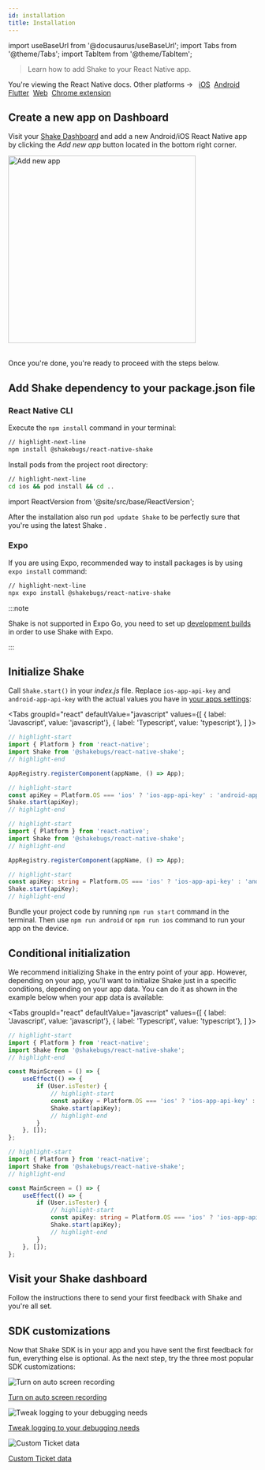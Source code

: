 ```yaml
---
id: installation
title: Installation
---
```

import useBaseUrl from '@docusaurus/useBaseUrl';
import Tabs from '@theme/Tabs';
import TabItem from '@theme/TabItem';

> Learn how to add Shake to your React Native app.

<p class="p2 mt-40">You're viewing the React Native docs. Other platforms → &nbsp;
<a href="/docs/ios/install/spm/">iOS</a>&nbsp; 
<a href="/docs/android/installation/">Android</a>&nbsp;
<a href="/docs/flutter/installation/">Flutter</a>&nbsp;  
<a href="/docs/web/install/npm/">Web</a>&nbsp;
<a href="/docs/chrome-extension/installation/">Chrome extension</a>&nbsp;
</p>


## Create a new app on Dashboard

Visit your [Shake Dashboard](https://app.shakebugs.com) and add a new Android/iOS React Native app by clicking the *Add new app* button located in the bottom right corner.

<table class="media-container media-container-highlighted mt-40 mb-40">
<img
  alt="Add new app"
  width="380"
  src={useBaseUrl('img/add-new-app-button.png')}
/>
</table>

Once you're done, you're ready to proceed with the steps below.

## Add Shake dependency to your package.json file

### React Native CLI

Execute the `npm install` command in your terminal:

```bash title="Terminal"
// highlight-next-line
npm install @shakebugs/react-native-shake
```

Install pods from the project root directory:

```bash title="Terminal"
// highlight-next-line
cd ios && pod install && cd ..
```

import ReactVersion from '@site/src/base/ReactVersion';

After the installation also run `pod update Shake` to be perfectly sure that you're using the latest Shake <ReactVersion/>.


### Expo

If you are using Expo, recommended way to install packages is by using `expo install` command:

```bash title="Terminal"
// highlight-next-line
npx expo install @shakebugs/react-native-shake
```

:::note

Shake is not supported in Expo Go, you need to set up [development builds](https://docs.expo.dev/develop/development-builds/create-a-build/) 
in order to use Shake with Expo.

:::

## Initialize Shake

Call `Shake.start()` in your _index.js_ file.
Replace `ios-app-api-key` and `android-app-api-key` with the actual values you have in [your apps settings](https://app.shakebugs.com/administration/apps):

<Tabs
groupId="react"
defaultValue="javascript"
values={[
{ label: 'Javascript', value: 'javascript'},
{ label: 'Typescript', value: 'typescript'},
]
}>

<TabItem value="javascript">

```javascript title="index.js"
// highlight-start
import { Platform } from 'react-native';
import Shake from '@shakebugs/react-native-shake';
// highlight-end

AppRegistry.registerComponent(appName, () => App);

// highlight-start
const apiKey = Platform.OS === 'ios' ? 'ios-app-api-key' : 'android-app-api-key';
Shake.start(apiKey);
// highlight-end
```

</TabItem>

<TabItem value="typescript">

```typescript title="index.ts"
// highlight-start
import { Platform } from 'react-native';
import Shake from '@shakebugs/react-native-shake';
// highlight-end

AppRegistry.registerComponent(appName, () => App);

// highlight-start
const apiKey: string = Platform.OS === 'ios' ? 'ios-app-api-key' : 'android-app-api-key';
Shake.start(apiKey);
// highlight-end
```

</TabItem>
</Tabs>

Bundle your project code by running `npm run start` command in the terminal.
Then use `npm run android` or `npm run ios` command to run your app on the device.

## Conditional initialization

We recommend initializing Shake in the entry point of your app.
However, depending on your app, you'll want to initialize Shake just in a specific conditions, depending on your app data.
You can do it as shown in the example below when your app data is available:

<Tabs
groupId="react"
defaultValue="javascript"
values={[
{ label: 'Javascript', value: 'javascript'},
{ label: 'Typescript', value: 'typescript'},
]
}>

<TabItem value="javascript">

```javascript title="index.js"
// highlight-start
import { Platform } from 'react-native';
import Shake from '@shakebugs/react-native-shake';
// highlight-end

const MainScreen = () => {
    useEffect(() => {
        if (User.isTester) {
            // highlight-start
            const apiKey = Platform.OS === 'ios' ? 'ios-app-api-key' : 'android-app-api-key';
            Shake.start(apiKey);
            // highlight-end
        }
    }, []);
};
```

</TabItem>

<TabItem value="typescript">

```typescript title="index.ts"
// highlight-start
import { Platform } from 'react-native';
import Shake from '@shakebugs/react-native-shake';
// highlight-end

const MainScreen = () => {
    useEffect(() => {
        if (User.isTester) {
            // highlight-start
            const apiKey: string = Platform.OS === 'ios' ? 'ios-app-api-key' : 'android-app-api-key';
            Shake.start(apiKey);
            // highlight-end
        }
    }, []);
};
```

</TabItem>
</Tabs>

## Visit your Shake dashboard

Follow the instructions there to send your first feedback with Shake and you're all set.

## SDK customizations

Now that Shake SDK is in your app and you have sent the first feedback for fun, everything else is optional.
As the next step, try the three most popular SDK customizations:

<div class="featuresList">
    <div>
        <img src="/docs/img/screen-recording@2x.png" alt="Turn on auto screen recording"/>
        <p><a href="/docs/react/configuration-and-data/auto-screen-recording/">Turn on auto screen recording</a></p>
    </div>
    <div>
        <img src="/docs/img/steps-to-reproduce@2x.png" alt="Tweak logging to your debugging needs"/>
        <p><a href="/docs/react/configuration-and-data/activity-history">Tweak logging to your debugging needs</a></p>
    </div>
    <div>
        <img src="/docs/img/feature-custom-ticket-data@2x.png" alt="Custom Ticket data"/>
        <p><a href="/docs/react/configuration-and-data/ticket-metadata/">Custom Ticket data</a></p>
    </div>
</div>

